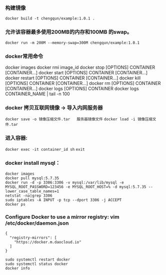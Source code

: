 ### 构建镜像
`docker build -t chengqun/example:1.0.1 .`

### 允许该容器最多使用200MB的内存和100MB 的swap。
`docker run -m 200M --memory-swap=300M chengqun/example:1.0.1`

### docker常用命令
docker images
docker rmi image_id
docker stop [OPTIONS] CONTAINER [CONTAINER...]
docker start [OPTIONS] CONTAINER [CONTAINER...]
docker restart [OPTIONS] CONTAINER [CONTAINER...]
docker kill [OPTIONS] CONTAINER [CONTAINER...]
docker rm [OPTIONS] CONTAINER [CONTAINER...]
docker logs [OPTIONS] CONTAINER
docker logs CONTAINER_NAME | tail -n 100


### docker 拷贝互联网镜像 -> 导入内网服务器
`docker save -o 镜像压缩文件.tar   服务器镜像文件`
`docker load -i 镜像压缩文件.tar`


### 进入容器: 
`docker exec -it container_id sh`
`exit`


### docker install mysql：
```
docker images
docker pull mysql:5.7.35
docker run -d -p 3306:3306 -v mysql:/var/lib/mysql -e MYSQL_ROOT_PASSWORD=123456 -e MYSQL_ROOT_HOST=% -d mysql:5.7.35 --lower_case_table_names=1
netstat -na|grep 3306
sudo iptables -A INPUT -p tcp --dport 3306 -j ACCEPT
docker ps
```

###  Configure Docker to use a mirror registry: vim /etc/docker/daemon.json
```
{
  "registry-mirrors": [
    "https://docker.m.daocloud.io"
  ]
}

sudo systemctl restart docker
sudo systemctl status docker
docker info
```


